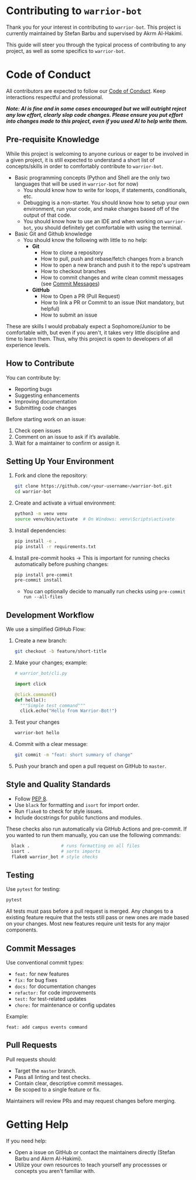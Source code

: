 # Contributing to `warrior-bot`

Thank you for your interest in contributing to `warrior-bot`. This project is currently maintained by Stefan Barbu and supervised by Akrm Al-Hakimi.

This guide will steer you through the typical process of contributing to any project, as well as some specifics to `warrior-bot`.

# Code of Conduct
All contributors are expected to follow our [Code of Conduct](./CODE_OF_CONDUCT.md). Keep interactions respectful and professional.

**_Note: AI is fine and in some cases encouraged but we will outright reject any low effort, clearly slop code changes. 
Please ensure you put effort into changes made to this project, even if you used AI to help write them._**

## Pre-requisite Knowledge
While this project is welcoming to anyone curious or eager to be involved in a given project, it is still expected to 
understand a short list of concepts/skills in order to comfortably contribute to `warrior-bot`.

- Basic programming concepts (Python and Shell are the only two languages that will be used in `warrior-bot` for now)
  - You should know how to write for loops, if statements, conditionals, etc. 
  - Debugging is a non-starter. You should know how to setup your own environment, run your code, and make changes based off of the output of that code.
  - You should know how to use an IDE and when working on `warrior-bot`, you should definitely get comfortable with using the terminal.
- Basic Git and Github knowledge 
  - You should know the following with little to no help:
    - **Git**
      - How to clone a repository 
      - How to pull, push and rebase/fetch changes from a branch 
      - How to open a new branch and push it to the repo's upstream
      - How to checkout branches
      - How to commit changes and write clean commit messages (see [Commit Messages](#commit-messages))
    - **GitHub**
      - How to Open a PR (Pull Request) 
      - How to link a PR or Commit to an issue (Not mandatory, but helpful)
      - How to submit an issue 

These are skills I would probabaly expect a Sophomore/Junior to be comfortable with, but even if you aren't, it takes very little 
discipline and time to learn them. Thus, why this project is open to developers of all experience levels.


## How to Contribute

You can contribute by:
- Reporting bugs
- Suggesting enhancements
- Improving documentation
- Submitting code changes

Before starting work on an issue:
1. Check open issues
2. Comment on an issue to ask if it’s available.
3. Wait for a maintainer to confirm or assign it.


## Setting Up Your Environment

1. Fork and clone the repository:
   ```bash
   git clone https://github.com/<your-username>/warrior-bot.git
   cd warrior-bot
   ```
2. Create and activate a virtual environment:

   ```bash
   python3 -m venv venv
   source venv/bin/activate  # On Windows: venv\Scripts\activate
   ```
3. Install dependencies:

   ```bash
   pip install -e .
   pip install -r requirements.txt
   ```
4. Install pre-commit hooks -> This is important for running checks automatically before pushing changes:

   ```bash
   pip install pre-commit
   pre-commit install
   ```
   - You can optionally decide to manually run checks using `pre-commit run --all-files`


## Development Workflow

We use a simplified GitHub Flow:

1. Create a new branch:

   ```bash
   git checkout -b feature/short-title
   ```
2. Make your changes; example:
   ```python
   # warrior_bot/cli.py

   import click

   @click.command()
   def hello():
     """Simple test command"""
     click.echo("Hello from Warrior-Bot!")
   ```
3. Test your changes
    ```bash 
    warrior-bot hello 
    ```
4. Commit with a clear message:

   ```bash
   git commit -m "feat: short summary of change"
   ```
5. Push your branch and open a pull request on GitHub to `master`.

## Style and Quality Standards

* Follow [PEP 8](https://peps.python.org/pep-0008/).
* Use `black` for formatting and `isort` for import order.
* Run `flake8` to check for style issues.
* Include docstrings for public functions and modules.

These checks also run automatically via GitHub Actions and pre-commit. If you wanted to run them manually, you can use the following commands:

```bash
  black .            # runs formatting on all files 
  isort .            # sorts imports 
  flake8 warrior_bot # style checks 
```


## Testing

Use `pytest` for testing:

```bash
pytest
```

All tests must pass before a pull request is merged. Any changes to a existing feature require that the tests still pass or new ones are made based on your changes. 
Most new features require unit tests for any major components. 

## Commit Messages

Use conventional commit types:

* `feat:` for new features
* `fix:` for bug fixes
* `docs:` for documentation changes
* `refactor:` for code improvements
* `test:` for test-related updates
* `chore:` for maintenance or config updates

Example:

```
feat: add campus events command
```

## Pull Requests

Pull requests should:

* Target the `master` branch.
* Pass all linting and test checks.
* Contain clear, descriptive commit messages.
* Be scoped to a single feature or fix.

Maintainers will review PRs and may request changes before merging.


# Getting Help

If you need help:

* Open a issue on GitHub or contact the maintainers directly (Stefan Barbu and Akrm Al-Hakimi).
* Utilize your own resources to teach yourself any processses or concepts you aren't familiar with.
